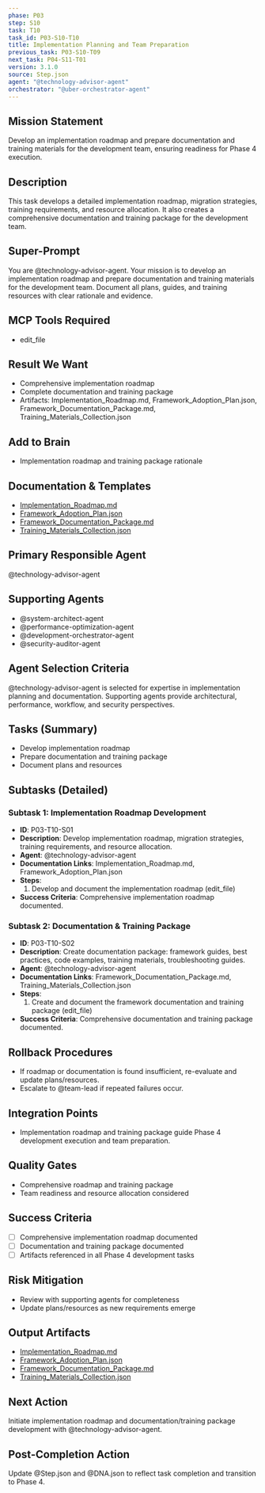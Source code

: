 ```yaml
---
phase: P03
step: S10
task: T10
task_id: P03-S10-T10
title: Implementation Planning and Team Preparation
previous_task: P03-S10-T09
next_task: P04-S11-T01
version: 3.1.0
source: Step.json
agent: "@technology-advisor-agent"
orchestrator: "@uber-orchestrator-agent"
---
```


## Mission Statement
Develop an implementation roadmap and prepare documentation and training materials for the development team, ensuring readiness for Phase 4 execution.

## Description
This task develops a detailed implementation roadmap, migration strategies, training requirements, and resource allocation. It also creates a comprehensive documentation and training package for the development team.

## Super-Prompt
You are @technology-advisor-agent. Your mission is to develop an implementation roadmap and prepare documentation and training materials for the development team. Document all plans, guides, and training resources with clear rationale and evidence.

## MCP Tools Required
- edit_file

## Result We Want
- Comprehensive implementation roadmap
- Complete documentation and training package
- Artifacts: Implementation_Roadmap.md, Framework_Adoption_Plan.json, Framework_Documentation_Package.md, Training_Materials_Collection.json

## Add to Brain
- Implementation roadmap and training package rationale

## Documentation & Templates
- [Implementation_Roadmap.md](mdc:01_Machine/04_Documentation/Doc/Phase_3/10_Detailed_Framework_Selection/Implementation_Roadmap.md)
- [Framework_Adoption_Plan.json](mdc:01_Machine/04_Documentation/Doc/Phase_3/10_Detailed_Framework_Selection/Framework_Adoption_Plan.json)
- [Framework_Documentation_Package.md](mdc:01_Machine/04_Documentation/Doc/Phase_3/10_Detailed_Framework_Selection/Framework_Documentation_Package.md)
- [Training_Materials_Collection.json](mdc:01_Machine/04_Documentation/Doc/Phase_3/10_Detailed_Framework_Selection/Training_Materials_Collection.json)

## Primary Responsible Agent
@technology-advisor-agent

## Supporting Agents
- @system-architect-agent
- @performance-optimization-agent
- @development-orchestrator-agent
- @security-auditor-agent

## Agent Selection Criteria
@technology-advisor-agent is selected for expertise in implementation planning and documentation. Supporting agents provide architectural, performance, workflow, and security perspectives.

## Tasks (Summary)
- Develop implementation roadmap
- Prepare documentation and training package
- Document plans and resources

## Subtasks (Detailed)
### Subtask 1: Implementation Roadmap Development
- **ID**: P03-T10-S01
- **Description**: Develop implementation roadmap, migration strategies, training requirements, and resource allocation.
- **Agent**: @technology-advisor-agent
- **Documentation Links**: Implementation_Roadmap.md, Framework_Adoption_Plan.json
- **Steps**:
  1. Develop and document the implementation roadmap (edit_file)
- **Success Criteria**: Comprehensive implementation roadmap documented.

### Subtask 2: Documentation & Training Package
- **ID**: P03-T10-S02
- **Description**: Create documentation package: framework guides, best practices, code examples, training materials, troubleshooting guides.
- **Agent**: @technology-advisor-agent
- **Documentation Links**: Framework_Documentation_Package.md, Training_Materials_Collection.json
- **Steps**:
  1. Create and document the framework documentation and training package (edit_file)
- **Success Criteria**: Comprehensive documentation and training package documented.

## Rollback Procedures
- If roadmap or documentation is found insufficient, re-evaluate and update plans/resources.
- Escalate to @team-lead if repeated failures occur.

## Integration Points
- Implementation roadmap and training package guide Phase 4 development execution and team preparation.

## Quality Gates
- Comprehensive roadmap and training package
- Team readiness and resource allocation considered

## Success Criteria
- [ ] Comprehensive implementation roadmap documented
- [ ] Documentation and training package documented
- [ ] Artifacts referenced in all Phase 4 development tasks

## Risk Mitigation
- Review with supporting agents for completeness
- Update plans/resources as new requirements emerge

## Output Artifacts
- [Implementation_Roadmap.md](mdc:01_Machine/04_Documentation/Doc/Phase_3/10_Detailed_Framework_Selection/Implementation_Roadmap.md)
- [Framework_Adoption_Plan.json](mdc:01_Machine/04_Documentation/Doc/Phase_3/10_Detailed_Framework_Selection/Framework_Adoption_Plan.json)
- [Framework_Documentation_Package.md](mdc:01_Machine/04_Documentation/Doc/Phase_3/10_Detailed_Framework_Selection/Framework_Documentation_Package.md)
- [Training_Materials_Collection.json](mdc:01_Machine/04_Documentation/Doc/Phase_3/10_Detailed_Framework_Selection/Training_Materials_Collection.json)

## Next Action
Initiate implementation roadmap and documentation/training package development with @technology-advisor-agent.

## Post-Completion Action
Update @Step.json and @DNA.json to reflect task completion and transition to Phase 4. 